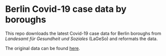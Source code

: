 # Berlin Covid-19 case data by boroughs
This repo downloads the latest Covid-19 case data for Berlin boroughs from _Landesamt für Gesundheit und Soziales_ (LaGeSo) and reformats the data.

The original data can be found [here](https://daten.berlin.de/datensaetze/covid-19-berlin-verteilung-den-bezirken-gesamtübersicht).
